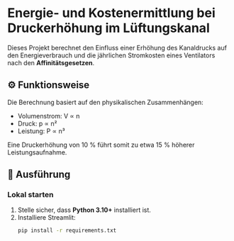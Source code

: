 # Energie- und Kostenermittlung bei Druckerhöhung im Lüftungskanal

Dieses Projekt berechnet den Einfluss einer Erhöhung des Kanaldrucks auf den Energieverbrauch und die jährlichen Stromkosten eines Ventilators nach den **Affinitätsgesetzen**.

## ⚙️ Funktionsweise
Die Berechnung basiert auf den physikalischen Zusammenhängen:
- Volumenstrom:  V ∝ n
- Druck:         p ∝ n²
- Leistung:      P ∝ n³

Eine Druckerhöhung von 10 % führt somit zu etwa 15 % höherer Leistungsaufnahme.

## 🚀 Ausführung
### Lokal starten
1. Stelle sicher, dass **Python 3.10+** installiert ist.
2. Installiere Streamlit:
   ```bash
   pip install -r requirements.txt
